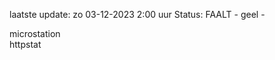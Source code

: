laatste update: 
zo 03-12-2023  2:00   uur 
Status: FAALT - geel - 
<div class="service Y">microstation</div><div class="service G">httpstat</div>